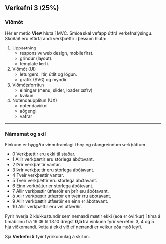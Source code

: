 ## Verkefni 3 (25%)

### Viðmót
Hér er metið **View** hluta í MVC. Smíða skal vefapp útfrá verkefnalýsingu. Skoðað eru eftirfarandi verkþættir í þessum hluta:

1. Uppsetning 
    - responsive web design, mobile first.
    - grindur (layout).
    - template kerfi.
1. Viðmót (UI) 
    - leturgerð, litir, útlit og lögun.
    - grafík (SVG) og myndir.
1. Viðmótsforritun 
    - einingar (menu, slider, loader osfrv) 
    - kvikun
1. Notendaupplifun (UX) 
    - notendavirkni 
    - aðgengi 
    - vafrar

---

### Námsmat og skil
Einkunn er byggð á vinnuframlagi í hóp og ofangreindum verkþáttum.

- 0	 Verkþættir eru ekki til staðar.
- 1  Allir verkþættir eru stórlega ábótavant.
- 2  Þrír verkþættir vantar.
- 3  Þrír verkþættir eru stórlega ábótavant.
- 4  Tveir verkþættir vantar.
- 5	 Tveir verkþættir eru stórlega ábótavant.
- 6	 Einn verkþáttur er stórlega ábótavant.
- 7  Allir verkþættir útfærðir en þrír eru ábótavant.
- 8	 Allir verkþættir útfærðir en tveir eru ábótavant.
- 9	 Allir verkþættir útfærðir en einn er ábótavant.
- 10 Allir verkþættir eru vel útfærðir. 

Fyrir hverja 2 klukkustundir sem nemandi mætir ekki (eða er óvirkur) í tíma á tímabilinu frá 19.09 til 13.10 dregst **0,5** frá einkunn fyrir verkefni: 3, 4 og 5 hjá viðkomandi. Þetta á ekki við ef nemandi er veikur eða með leyfi.

Sjá **Verkefni 5** fyrir fyrirkomulag á skilum.

